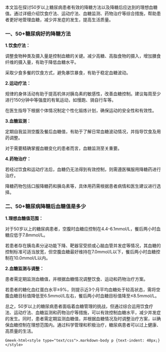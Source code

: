 本文旨在探讨50岁以上糖尿病患者有效的降糖方法以及降糖后应达到的理想血糖值。通过详细介绍饮食疗法、运动疗法、血糖监测、药物治疗等综合措施，帮助患者更好地管理血糖，减少并发症的发生，提高生活质量。

### 一、50+糖尿病好的降糖方法

**1.饮食疗法：**

调整食物种类及摄入量是控制血糖的关键。减少高糖、高脂食物的摄入，增加膳食纤维的摄入量，有助于降低血糖水平。

采取少食多餐的饮食方式，避免暴饮暴食，有助于稳定血糖波动。

**2.运动疗法：**

规律的身体活动有助于提高机体对胰岛素的敏感性，改善血糖控制。建议每周至少进行150分钟中等强度的有氧运动，如慢跑、骑自行车等。

在医生指导下根据个体情况制定个性化锻炼计划，确保运动的安全性和有效性。

**3.血糖监测：**

定期自我监测空腹及餐后血糖值，有助于了解日常血糖波动情况，并指导饮食及用药调整。

对于需要精确掌握血糖变化的患者而言，血糖监测至关重要。

**4.药物治疗：**

若经过饮食和运动疗法后，血糖仍无法得到有效控制，则需遵医嘱服用降糖药进行治疗。

降糖药物包括口服降糖药和胰岛素等，具体用药需根据患者病情和医生建议进行选择。

### 二、50+糖尿病降糖后血糖值是多少

**1.理想血糖值范围：**

对于50岁以上的糖尿病患者，空腹时血糖应控制在4.4-6.1mmol/L，餐后两小时血糖应低于7.8mmol/L。

若患者存在胰岛素分泌功能下降、靶器官受损或心脑血管并发症等情况，其血糖的控制标准可适当放宽，但空腹血糖最好维持在7.0mmol/L以下，餐后两小时血糖控制在10.0mmol/L以内。

**2.血糖监测与调整：**

患者需定期监测血糖值，并根据血糖情况调整饮食、运动和药物治疗方案。

若患者的糖化血红蛋白水平≥9%，则提示近3个月平均血糖处于较高状态，需将空腹血糖目标值降低至6.5mmol/L左右，餐后两小时血糖目标值降至≤8.5mmol/L。

总之，50岁以上的糖尿病患者面临着血糖管理的挑战，但通过综合运用饮食疗法、运动疗法、血糖监测和药物治疗等措施，可以有效控制血糖水平，减少并发症的发生。同时，患者需定期监测血糖值，并根据血糖情况及时调整治疗方案，以确保血糖控制在理想范围内。通过科学管理和积极治疗，糖尿病患者可以过上健康、高质量的生活。

`Gmeek-html<style type="text/css">.markdown-body p {text-indent: 40px;}</style>`